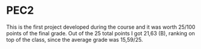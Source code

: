 # PEC2

This is the first project developed during the course and it was worth 25/100 points of the final grade. Out of the 25 total points I got 21,63 (B), ranking on top of the class, since the average grade was 15,59/25.

